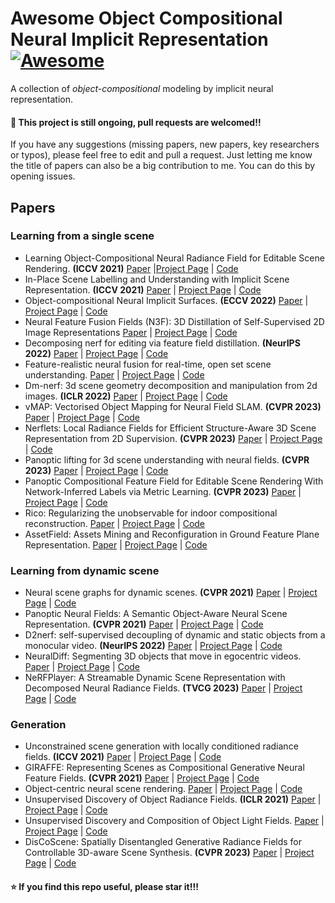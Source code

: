 # Awesome Object Compositional Neural Implicit Representation [![Awesome](https://cdn.rawgit.com/sindresorhus/awesome/d7305f38d29fed78fa85652e3a63e154dd8e8829/media/badge.svg)](https://github.com/sindresorhus/awesome#readme)
A collection of *object-compositional* modeling by implicit neural representation.

#### :high_brightness: This project is still ongoing, pull requests are welcomed!!

If you have any suggestions (missing papers, new papers, key researchers or typos), please feel free to edit and pull a request. Just letting me know the title of papers can also be a big contribution to me. You can do this by opening issues.

## Papers 
### Learning from a single scene
- Learning Object-Compositional Neural Radiance Field for Editable Scene Rendering. **(ICCV 2021)** [Paper](https://arxiv.org/pdf/2109.01847.pdf) |[Project Page](https://zju3dv.github.io/object_nerf/) | [Code](https://github.com/zju3dv/object_nerf)
- In-Place Scene Labelling and Understanding with Implicit Scene Representation. **(ICCV 2021)** [Paper]() | [Project Page]() | [Code]()
- Object-compositional Neural Implicit Surfaces. **(ECCV 2022)** [Paper]() | [Project Page]() | [Code]()
- Neural Feature Fusion Fields (N3F): 3D Distillation of Self-Supervised 2D Image Representations [Paper]() | [Project Page]() | [Code]()
- Decomposing nerf for editing via feature field distillation. **(NeurIPS 2022)** [Paper]() | [Project Page]() | [Code]()
- Feature-realistic neural fusion for real-time, open set scene understanding. [Paper]() | [Project Page]() | [Code]()
- Dm-nerf: 3d scene geometry decomposition and manipulation from 2d images. **(ICLR 2022)** [Paper]() | [Project Page]() | [Code]()
- vMAP: Vectorised Object Mapping for Neural Field SLAM. **(CVPR 2023)** [Paper]() | [Project Page]() | [Code]()
- Nerflets: Local Radiance Fields for Efficient Structure-Aware 3D Scene Representation from 2D Supervision. **(CVPR 2023)** [Paper]() | [Project Page]() | [Code]()
- Panoptic lifting for 3d scene understanding with neural fields. **(CVPR 2023)** [Paper]() | [Project Page]() | [Code]()
- Panoptic Compositional Feature Field for Editable Scene Rendering With Network-Inferred Labels via Metric Learning. **(CVPR 2023)** [Paper]() | [Project Page]() | [Code]()
- Rico: Regularizing the unobservable for indoor compositional reconstruction. [Paper]() | [Project Page]() | [Code]()
- AssetField: Assets Mining and Reconfiguration in Ground Feature Plane Representation. [Paper]() | [Project Page]() | [Code]()


### Learning from dynamic scene
- Neural scene graphs for dynamic scenes. **(CVPR 2021)** [Paper]() | [Project Page]() | [Code]()
- Panoptic Neural Fields: A Semantic Object-Aware Neural Scene Representation. **(CVPR 2021)** [Paper]() | [Project Page]() | [Code]()
- D2nerf: self-supervised decoupling of dynamic and static objects from a monocular video. **(NeurIPS 2022)** [Paper]() | [Project Page]() | [Code]()
- NeuralDiff: Segmenting 3D objects that move in egocentric videos. [Paper]() | [Project Page]() | [Code]()
- NeRFPlayer: A Streamable Dynamic Scene Representation with Decomposed Neural Radiance Fields. **(TVCG 2023)** [Paper]() | [Project Page](https://lsongx.github.io/projects/nerfplayer.html) | [Code]()

### Generation
- Unconstrained scene generation with locally conditioned radiance fields. **(ICCV 2021)** [Paper]() | [Project Page]() | [Code]()
- GIRAFFE: Representing Scenes as Compositional Generative Neural Feature Fields. **(CVPR 2021)** [Paper]() | [Project Page]() | [Code]()
- Object-centric neural scene rendering. [Paper]() | [Project Page]() | [Code]()
- Unsupervised Discovery of Object Radiance Fields. **(ICLR 2021)** [Paper]() | [Project Page]() | [Code]()
- Unsupervised Discovery and Composition of Object Light Fields. [Paper]() | [Project Page]() | [Code]()
- DisCoScene: Spatially Disentangled Generative Radiance Fields for Controllable 3D-aware Scene Synthesis. **(CVPR 2023)** [Paper]() | [Project Page]() | [Code]()



#### :star: If you find this repo useful, please star it!!!

